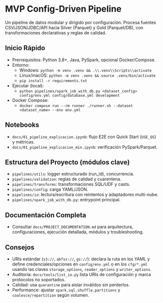 # MVP Config-Driven Pipeline

Un pipeline de datos modular y dirigido por configuración. Procesa fuentes CSV/JSON/JDBC/API hacia Silver (Parquet) y Gold (Parquet/DB), con transformaciones declarativas y reglas de calidad.

## Inicio Rápido

- Prerrequisitos: Python 3.8+, Java, PySpark, opcional Docker/Compose.
- Entorno:
  - Windows: `python -m venv .venv && .\\.venv\\Scripts\\activate`
  - Linux/macOS: `python -m venv .venv && source .venv/bin/activate`
  - `pip install -r requirements.txt`
- Ejecutar (local):
  - `python pipelines/spark_job_with_db.py <dataset_config> config/env.yml config/database.yml development`
- Docker Compose:
  - `docker compose run --rm runner ./runner.sh --dataset <dataset_name> --env env.yml`

## Notebooks

- `docs/01_pipeline_explicacion.ipynb`: flujo E2E con Quick Start (`USE_QS`) y métricas.
- `docs/01_pipeline_explicacion_min.ipynb`: verificación PySpark/Parquet.

## Estructura del Proyecto (módulos clave)

- `pipelines/utils`: logger estructurado (run_id), concurrencia.
- `pipelines/validation`: reglas de calidad y cuarentena.
- `pipelines/transforms`: transformaciones SQL/UDF y casts.
- `pipelines/config`: carga YAML/JSON.
- `pipelines/io`: lectura/escritura con reintentos y adaptadores multi-nube.
- `pipelines/spark_job_with_db.py`: entrypoint principal.

## Documentación Completa

- Consultar `docs/PROJECT_DOCUMENTATION.md` para arquitectura, configuraciones, ejecución detallada, módulos y troubleshooting.

## Consejos

- URIs estándar (`s3://`, `abfss://`, `gs://`): declara la ruta en los YAML y
  define credenciales/opciones en `config/env.yml` o en los `cfg/*.yml` usando
  las claves `storage_options`, `reader_options` y `writer_options`.
- Auditoría: `docs/tools/list_io.py` lista URIs de configuración y marca
  protocolos no soportados.
- Calidad: usa `quarantine` para aislar inválidos sin perderlos.
- Performance: ajustar `spark.sql.shuffle.partitions` y `coalesce/repartition` según volumen.
